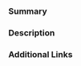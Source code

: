 <!--
Title:
<jira card>: <brief description>

Example:
SS-4242: Users were unable to login.

Without card:
<type of fix>: <short summary>

Example:
fix(users): issue sign up request to Keycloak on user sign up
-->

<!--
Short summary of what is being done.
Complete sentence, written as though it was an order.
Follow by empty line.

Example:
fix(users): issue sign up request to Keycloak on user sign up
-->
### Summary

<!--
Informative description of what is being solved and why this approach was used.

Provide any relevant information: PR dependencies, unit tests, etc.

Example:
Users were unable to sign up due to API not issuing a request to the Keycloak server. This created
an entry in DB but not in Keycloak server.
-->
### Description

<!--
Additional Links such as jira cards which can be auto linked by Jira bot with format of: <project>-<number>.

Example:
[SS-4242]
-->
### Additional Links
